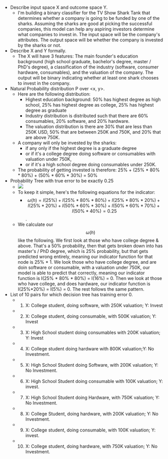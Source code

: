 - Describe input space X and outcome space Y. 
    - I'm building a binary classifier for the TV Show Shark Tank that determines whether a company is going to be funded by one of the sharks. Assuming the sharks are good at picking the successful companies, this model can help any aspiring investors determine what companies to invest in. The input space will be the company's attributes. The output space will be whether the company is invested by the sharks or not.
- Describe X and Y formally. 
    - The X will have 3 features: The main founder's education background (high school graduate, bachelor's degree, master / PhD's degree), a classification of the industry (software, consumer hardware, consumables), and the valuation of the company. The output will be binary indicating whether at least one shark chooses to invest in the company.
- Natural Probability distribution P over <x, y>.
    - Here are the following distribution:
        - Highest education background: 50% has highest degree as high school, 25% has highest degree as college, 25% has highest degree as graduate
        - Industry distribution is distributed such that there are 60% consumables, 20% software, and 20% hardware.
        - The valuation distribution is there are 30% that are less than 250K USD, 50% that are between 250K and 750K, and 20% that are above 750K.
    - A company will only be invested by the sharks:
        -  if any only if the highest degree is a graduate degree
        - or if it's a college degree doing software or consumables with valuation under 750K,
        - or if it's a high school degree doing consumables under 250K.
    - The probability of getting invested is therefore: 25% + (25% * 80% * 80%) + (50% * 60% * 30%) = 50%
- Probability Tree with true error to be exactly 0.25
    - ![](https://firebasestorage.googleapis.com/v0/b/firescript-577a2.appspot.com/o/imgs%2Fapp%2Forangutan%2FsUxZ9M7cf8.49.56%20PM.png?alt=media&token=46374d20-51df-4b23-9d45-91d93b51ca29)
    - To keep it simple, here's the following equations for the indicator:
        -  $$\omega(h) = I(25\%) + I(25\%*80\%*80\%) + I(25\% * 80\% * 20\%) + I(25\% * 20\%) + I(50\% * 60\% * 30\%) + I(50\% * 60\% * 70\%) + I(50\% * 40\%) = 0.25$$.
    - We calculate our $$\omega(h)$$ like the following. We first look at those who have college degree & above. That's a 50% probability, then that gets broken down into has master's / PhD degree, which is 25% probability, but that gets predicted wrong entirely, meaning our indicator function for that node is 25% * 1. We look those who have college degree, and are doin software or consumable, with a valuation under 750K, our model is able to predict that correctly, meaning our indicator function is I(25% * 80% * 80%) = I(16%) = 0. Then we look at those who have college, and does hardware, our indicator function is I(25%*20%) = I(5%) = 0. The rest follows the same pattern.
- List of 10 pairs for which decision tree has training error 0.
    - 1. X: College student, doing software, with 250K valuation; Y: Invest 
    - 2. X: College student, doing consumable, with 500K valuation; Y: Invest 
    - 3) X: High School student doing consumables with 200K valuation; Y: Invest
    - 4) X: College student doing hardware with 800K valuation;Y: No Investment. 
    - 5) X: High School Student doing Software, with 200K valuation; Y: No Investment. 
    - 6) X: High School Student doing consumable with 100K valuation; Y: invest.
    - 7) X: High School Student doing Hardware, with 750K valuation; Y: No Investment.
    - 8) X: College Student, doing hardware, with 200K valuation; Y: No Investment.
    - 9) X: College student, doing consumable, with 100K valuation; Y: invest.
    - 10) X: College student, doing hardware, with 750K valuation; Y: No Investment.
